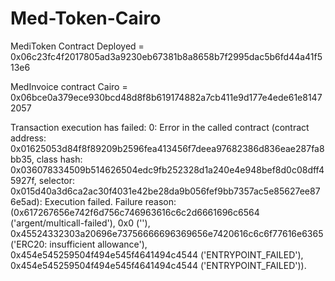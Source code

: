 # Med-Token-Cairo

MediToken Contract Deployed = 0x06c23fc4f2017805ad3a9230eb67381b8a8658b7f2995dac5b6fd44a41f513e6

MedInvoice contract Cairo = 0x06bce0a379ece930bcd48d8f8b619174882a7cb411e9d177e4ede61e81472057

Transaction execution has failed:
0: Error in the called contract (contract address: 0x01625053d84f8f89209b2596fea413456f7deea97682386d836eae287fa8bb35, class hash: 0x036078334509b514626504edc9fb252328d1a240e4e948bef8d0c08dff45927f, selector: 0x015d40a3d6ca2ac30f4031e42be28da9b056fef9bb7357ac5e85627ee876e5ad):
Execution failed. Failure reason:
(0x617267656e742f6d756c746963616c6c2d6661696c6564 ('argent/multicall-failed'), 0x0 (''), 0x45524332303a20696e73756666696369656e7420616c6c6f77616e6365 ('ERC20: insufficient allowance'), 0x454e545259504f494e545f4641494c4544 ('ENTRYPOINT_FAILED'), 0x454e545259504f494e545f4641494c4544 ('ENTRYPOINT_FAILED')).